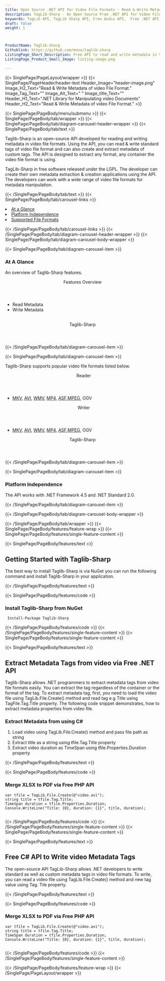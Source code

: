 ```yaml
---
title: Open Source .NET API for Video File Formats - Read & Write Metadata of Video File Formats
description: TagLib-Sharp - An Open Source Free .NET API for Video File Format. Read and Write Metadata tags of video file formats
keywords: TagLib API, TagLib Sharp API, Free Audio API,  Free .NET API, Free MP4 API, Open Source MP4 API, Free MP4 Audio
draft: false
weight: 1



ProductName: Taglib-Sharp
Githublink: https://github.com/mono/taglib-sharp
ListingPage_Short_Description: Free API to read and write metadata in Video File Formats.
ListingPage_Product_Small_Image: listing-image.png 

---
```


{{< SinglePage/PageLayout/wrapper >}}
{{< SinglePage/PageHeader/header-text
Header_Image="header-image.png"
Image_H2_Text="Read & Write Metadata of video File Format."
Image_Tag_Text=""
Image_Alt_Text=" "
Image_title_Text=""
Header_H1_Text=".NET Library for Manipulating video Documents"
Header_H2_Text="Read & Write Metadata of video File Format." >}}

{{< SinglePage/PageBody/menu/submenu >}}
{{< SinglePage/PageBody/tab/wrapper >}}
{{< SinglePage/PageBody/tab/diagram-carousel-header-wrapper >}}
{{< SinglePage/PageBody/tab/text >}}



<p>Taglib-Sharp is an open-source API developed for reading and writing metadata in video file formats. Using the API, you can read & write standard tags of video file format and can also create and extract metadata of custom tags. The API is designed to extract any format, any container the video file format is using.</p>
<p>TagLib-Sharp in free software released under the LGPL. The developer can create their own metadata extraction & creation applications using the API. The developers can work with a wide range of video file formats for metadata manipulation.</p>

{{< /SinglePage/PageBody/tab/text >}}
{{< SinglePage/PageBody/tab/carousel-links >}}

<li data-target="#diagramcarousel" data-slide-to="0"><a href="#">At a Glance</a></li>
<li data-target="#diagramcarousel" data-slide-to="2"><a href="#">Platform Independence</a></li>
<li data-target="#diagramcarousel" data-slide-to="1"><a class="activetab" href="#">Supported File Formats</a></li>


{{< /SinglePage/PageBody/tab/carousel-links >}}
{{< /SinglePage/PageBody/tab/diagram-carousel-header-wrapper >}}
{{< SinglePage/PageBody/tab/diagram-carousel-body-wrapper >}}

{{< SinglePage/PageBody/tab/diagram-carousel-item >}}
<h3>At A Glance</h3>
<p>An overview of Taglib-Sharp features.</p>
<div class="diagram1 d1-poi">
<div class="d1-row">
<div class="d1-col d1-left"><header>Features Overview</header>
<ul>
<li>Read Metadata</li>
<li>Write Metadata</li>
</ul>
</div>
<!--/left-->
<div class="d1-col d1-right"> </div>
</div>
<div class="d1-logo" style="border: none;"><header>Taglib-Sharp</header><footer><small></small></footer></div>
<!--/logo--></div>
<!--/diagram1-->
{{< /SinglePage/PageBody/tab/diagram-carousel-item >}}

{{< SinglePage/PageBody/tab/diagram-carousel-item >}}
<p>Taglib-Sharp supports popular video file formats listed below.</p>
<div class="diagram1 d2  d1-poi">
<div class="d1-row">
<div class="d1-col d1-left"><header><i class="fa fa-arrows-v "> </i> Reader</header>
<ul>
<li><a href="https://docs.fileformat.com/video/mkv/">MKV</a>, <a href="https://docs.fileformat.com/video/avi/">AVI</a>, <a href="https://docs.fileformat.com/video/wmv/">WMV</a>, <a href="https://docs.fileformat.com/video/mp4/">MP4</a>, <a href="https://docs.fileformat.com/video/asf/">ASF</a>,<a href="https://docs.fileformat.com/audio/m4a/">MPEG</a>, OGV</li>
</ul>
</div>
<!--/left-->
<div class="d1-col d1-right"><header><i class="fa  fa-long-arrow-down"> </i> Writer</header>
<ul>
<li><a href="https://docs.fileformat.com/video/mkv/">MKV</a>, <a href="https://docs.fileformat.com/video/avi/">AVI</a>, <a href="https://docs.fileformat.com/video/wmv/">WMV</a>, <a href="https://docs.fileformat.com/video/mp4/">MP4</a>, <a href="https://docs.fileformat.com/video/asf/">ASF</a>,<a href="https://docs.fileformat.com/audio/m4a/">MPEG</a>, OGV</li>
</ul>
</div>
<!--/right--></div>
<!--/row-->
<div class="d1-logo" style="border: none;"><header>Taglib-Sharp</header><footer><small></small></footer></div>
<!--/logo--></div>
<!--/diagram2-->
{{< /SinglePage/PageBody/tab/diagram-carousel-item >}}

{{< SinglePage/PageBody/tab/diagram-carousel-item >}}
<h3>Platform Independence</h3>
<p>The API works with .NET Framework 4.5 and .NET Standard 2.0.</p>
{{< /SinglePage/PageBody/tab/diagram-carousel-item >}}

{{< /SinglePage/PageBody/tab/diagram-carousel-body-wrapper >}}

{{< /SinglePage/PageBody/tab/wrapper >}}
{{< SinglePage/PageBody/features/feature-wrap >}}
{{< SinglePage/PageBody/features/single-feature-content >}}

{{< SinglePage/PageBody/features/text >}}
<h2 class="h2title">Getting Started with Taglib-Sharp</h2>
<p>The best way to install Taglib-Sharp is via NuGet you can run the following command and install Taglib-Sharp in your application.</p>
{{< /SinglePage/PageBody/features/text >}}

{{< SinglePage/PageBody/features/code >}}
<h3>Install Taglib-Sharp from NuGet</h3>
<pre><code class="html"> Install-Package Taglib-Sharp</code></pre>


{{< /SinglePage/PageBody/features/code >}}
{{< /SinglePage/PageBody/features/single-feature-content >}}
{{< SinglePage/PageBody/features/single-feature-content >}}

{{< SinglePage/PageBody/features/text >}}
<h2 class="h2title">Extract Metadata Tags from video via Free .NET API</h2>
<p>Taglib-Sharp allows .NET programmers to extract metadata tags from video file formats easily. You can extract the tag regardless of the container or the format of the tag. To extract metadata tag, first, you need to load the video file using TagLib.File.Create() method and read tag e.g Title using TagFile.Tag.Title property. The following code snippet demonstrates, how to extract metadata properties from video file.</p>
<h3>Extract Metadata from using C#</h3>
<ol>
<li>Load video using TagLib.File.Create() method and pass file path as string</li>
<li>Extract title as a string using tfile.Tag.Title property</li>
<li>Extract video duration as TimeSpan using tfile.Properties.Duration property</li>
</ol>
{{< /SinglePage/PageBody/features/text >}}

{{< SinglePage/PageBody/features/code >}}
<h3>Merge XLSX to PDF via Free PHP API</h3>
<pre><code class="C#">var tfile = TagLib.File.Create(@"video.avi");
string title = tfile.Tag.Title;
TimeSpan duration = tfile.Properties.Duration;
Console.WriteLine("Title: {0}, duration: {1}", title, duration);
                                                            </code></pre>


{{< /SinglePage/PageBody/features/code >}}
{{< /SinglePage/PageBody/features/single-feature-content >}}
{{< SinglePage/PageBody/features/single-feature-content >}}

{{< SinglePage/PageBody/features/text >}}
<h2 class="h2title">Free C# API to Write video Metadata Tags</h2>
<p>The open-source API TagLib-Sharp allows .NET developers to write standard as well as custom metadata tags in video file formats. To write, you can read a video file using TagLib.File.Create() method and new tag value using Tag. Tile property.</p>

{{< /SinglePage/PageBody/features/text >}}

{{< SinglePage/PageBody/features/code >}}
<h3>Merge XLSX to PDF via Free PHP API</h3>
<pre><code class="C#">var tfile = TagLib.File.Create(@"video.avi");
string title = tfile.Tag.Title;
TimeSpan duration = tfile.Properties.Duration;
Console.WriteLine("Title: {0}, duration: {1}", title, duration);
                                                            </code></pre>


{{< /SinglePage/PageBody/features/code >}}
{{< /SinglePage/PageBody/features/single-feature-content >}}

{{< /SinglePage/PageBody/features/feature-wrap >}}
{{< /SinglePage/PageLayout/wrapper >}}